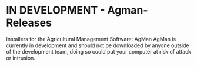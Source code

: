 # IN DEVELOPMENT - Agman-Releases
Installers for the Agricultural Management Software: AgMan
AgMan is currently in development and should not be downloaded by anyone outside of the development team, doing so could put your computer at risk of attack or intrusion.
